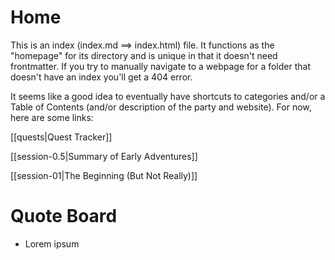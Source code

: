 # Home
This is an index (index.md ==> index.html) file. It functions as the "homepage" for its directory and is unique in that it doesn't need frontmatter. If you try to manually navigate to a webpage for a folder that doesn't have an index you'll get a 404 error.

It seems like a good idea to eventually have shortcuts to categories and/or a Table of Contents (and/or description of the party and website). For now, here are some links:

[[quests|Quest Tracker]]

[[session-0.5|Summary of Early Adventures]]

[[session-01|The Beginning (But Not Really)]]

# Quote Board
- Lorem ipsum